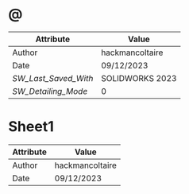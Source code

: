 # @
| Attribute | Value |
| ---  | ---     |
| Author | hackmancoltaire |
| Date | 09/12/2023 |
| _SW_Last_Saved_With_ | SOLIDWORKS 2023 |
| _SW_Detailing_Mode_ | 0 |
# Sheet1
| Attribute | Value |
| ---  | ---     |
| Author | hackmancoltaire |
| Date | 09/12/2023 |
